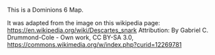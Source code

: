 This is a Dominions 6 Map. 

It was adapted from the image on this wikipedia page: https://en.wikipedia.org/wiki/Descartes_snark
Attribution: By Gabriel C. Drummond-Cole - Own work, CC BY-SA 3.0, https://commons.wikimedia.org/w/index.php?curid=12269781